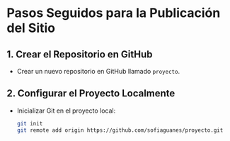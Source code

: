 # Pasos Seguidos para la Publicación del Sitio

## 1. Crear el Repositorio en GitHub
- Crear un nuevo repositorio en GitHub llamado `proyecto`.

## 2. Configurar el Proyecto Localmente
- Inicializar Git en el proyecto local:
  ```sh
  git init
  git remote add origin https://github.com/sofiaguanes/proyecto.git
